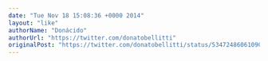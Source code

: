 ```yaml
---
date: "Tue Nov 18 15:08:36 +0000 2014"
layout: "like"
authorName: "Donácido"
authorUrl: "https://twitter.com/donatobellitti"
originalPost: "https://twitter.com/donatobellitti/status/534724860610904064"
---
```

